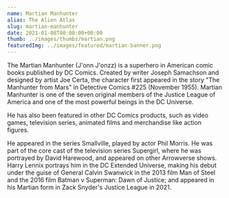 ```yaml
---
name: Martian Manhunter
alias: The Alien Atlas
slug: martian-manhunter
date: 2021-01-08T00:00:00+00:00
thumb: ../images/thumbs/martian.png
featuredImg: ../images/featured/martian-banner.png
---
```


The Martian Manhunter (J'onn J'onzz) is a superhero in American comic books published by DC Comics. Created by writer Joseph Samachson and designed by artist Joe Certa, the character first appeared in the story "The Manhunter from Mars" in Detective Comics #225 (November 1955). Martian Manhunter is one of the seven original members of the Justice League of America and one of the most powerful beings in the DC Universe.

He has also been featured in other DC Comics products, such as video games, television series, animated films and merchandise like action figures.

He appeared in the series Smallville, played by actor Phil Morris. He was part of the core cast of the television series Supergirl, where he was portrayed by David Harewood, and appeared on other Arrowverse shows. Harry Lennix portrays him in the DC Extended Universe, making his debut under the guise of General Calvin Swanwick in the 2013 film Man of Steel and the 2016 film Batman v Superman: Dawn of Justice; and appeared in his Martian form in Zack Snyder's Justice League in 2021.